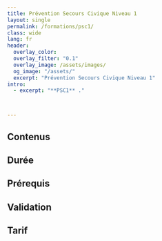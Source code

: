 ```yaml
---
title: Prévention Secours Civique Niveau 1
layout: single
permalink: /formations/psc1/
class: wide
lang: fr
header:   
  overlay_color: 
  overlay_filter: "0.1"
  overlay_image: /assets/images/
  og_image: "/assets/"
  excerpt: "Prévention Secours Civique Niveau 1"
intro:
  - excerpt: "**PSC1** ."



---
```

## Contenus

## Durée

## Prérequis

## Validation

## Tarif


